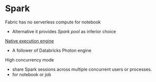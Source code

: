 # Spark
Fabric has no serverless compute for notebook
- Alternative it provides *Spark pool* as inferior choice

[Native execution engine](https://learn.microsoft.com/en-us/fabric/data-engineering/native-execution-engine-overview?tabs=sparksql)
- A follower of Databricks Photon engine

High concurrency mode
- share Spark sessions across multiple concurrent users or processes.
- for notebook or job
